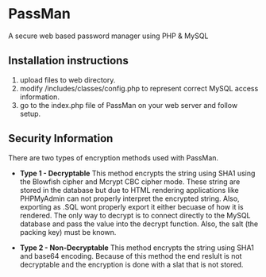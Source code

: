 PassMan
=======

A secure web based password manager using PHP &amp; MySQL

## Installation instructions
1. upload files to web directory.
2. modify /includes/classes/config.php to represent correct MySQL access information.
3. go to the index.php file of PassMan on your web server and follow setup.

## Security Information
There are two types of encryption methods used with PassMan.
* **Type 1 - Decryptable** This method encrypts the string using SHA1 using the Blowfish cipher and Mcrypt CBC cipher mode. These string are stored in the database but due to HTML rendering applications like PHPMyAdmin can not properly interpret the encrypted string. Also, exporting as .SQL wont properly export it either becuase of how it is rendered. The only way to decrypt is to connect directly to the MySQL database and pass the value into the decrypt function. Also, the salt (the packing key) must be known.

* **Type 2 - Non-Decryptable** This method encrypts the string using SHA1 and base64 encoding. Because of this method the end reslult is not decryptable and the encryption is done with a slat that is not stored.